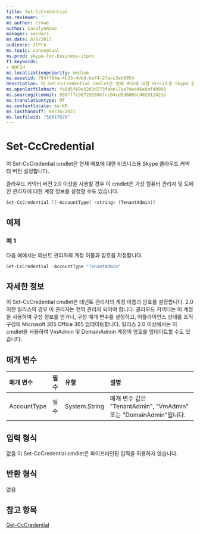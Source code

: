 ```yaml
---
title: Set-CcCredential
ms.reviewer: ''
ms.author: crowe
author: CarolynRowe
manager: serdars
ms.date: 8/8/2017
audience: ITPro
ms.topic: conceptual
ms.prod: skype-for-business-itpro
f1.keywords:
- NOCSH
ms.localizationpriority: medium
ms.assetid: 784ff94a-4b33-4dbd-ba74-27acc3eb6954
description: 이 Set-CcCredential cmdlet은 현재 배포에 대한 비즈니스용 Skype 클라우드 커넥터 버전 설정합니다.
ms.openlocfilehash: fa0d5f69e3263d273fabe17ae74ea46e0af40908
ms.sourcegitcommit: 556fffc96729150efcc04cd5d6069c402012421e
ms.translationtype: MT
ms.contentlocale: ko-KR
ms.lasthandoff: 08/26/2021
ms.locfileid: "58617670"
---
```

# <a name="set-cccredential"></a>Set-CcCredential
 
이 Set-CcCredential cmdlet은 현재 배포에 대한 비즈니스용 Skype 클라우드 커넥터 버전 설정합니다. 
  
클라우드 커넥터 버전 2.0 이상을 사용할 경우 이 cmdlet은 가상 컴퓨터 관리자 및 도메인 관리자에 대한 계정 정보를 설정할 수도 있습니다.
  
```powershell
Set-CcCredential [[-AccountType] <string> {TenantAdmin}]
```

## <a name="examples"></a>예제
<a name="Examples"> </a>

### <a name="example-1"></a>예 1

다음 예에서는 테넌트 관리자의 계정 이름과 암호를 지정합니다.
  
```powershell
Set-CcCredential -AccountType "TenantAdmin"
```

## <a name="detailed-description"></a>자세한 정보
<a name="DetailedDescription"> </a>

이 Set-CcCredential cmdlet은 테넌트 관리자의 계정 이름과 암호를 설정합니다. 2.0 이전 릴리스의 경우 이 관리자는 전역 관리자 되어야 합니다. 클라우드 커넥터는 이 계정을 사용하여 구성 정보를 얻거나, 구성 매개 변수를 설정하고, 어플라이언스 상태를 조직 구성의 Microsoft 365 Office 365 업데이트합니다. 릴리스 2.0 이상에서는 이 cmdlet을 사용하여 VmAdmin 및 DomainAdmin 계정의 암호를 업데이트할 수도 있습니다.
  
## <a name="parameters"></a>매개 변수
<a name="DetailedDescription"> </a>

|**매개 변수**|**필수**|**유형**|**설명**|
|:-----|:-----|:-----|:-----|
| AccountType <br/> | 필수 <br/> |System.String  <br/> | 매개 변수 값은 "TenantAdmin", "VmAdmin" 또는 "DomainAdmin"입니다. <br/> |
   
## <a name="input-types"></a>입력 형식
<a name="InputTypes"> </a>

없음 이 Set-CcCredential cmdlet은 파이프라인된 입력을 허용하지 않습니다.
  
## <a name="return-types"></a>반환 형식
<a name="ReturnTypes"> </a>

없음
  
## <a name="see-also"></a>참고 항목
<a name="ReturnTypes"> </a>

[Get-CcCredential](get-cccredential.md)
  

